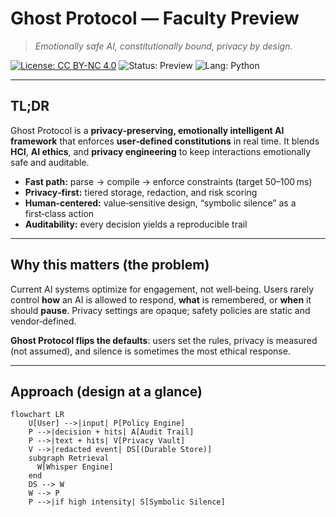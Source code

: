 # Ghost Protocol — Faculty Preview

> *Emotionally safe AI, constitutionally bound, privacy by design.*

[![License: CC BY-NC 4.0](https://img.shields.io/badge/License-CC%20BY--NC%204.0-lightgrey.svg)](https://creativecommons.org/licenses/by-nc/4.0/) ![Status: Preview](https://img.shields.io/badge/status-preview-blue) ![Lang: Python](https://img.shields.io/badge/python-3.11+-brightgreen)

---

## TL;DR
Ghost Protocol is a **privacy‑preserving, emotionally intelligent AI framework** that enforces **user‑defined constitutions** in real time. It blends **HCI**, **AI ethics**, and **privacy engineering** to keep interactions emotionally safe and auditable.

- **Fast path:** parse → compile → enforce constraints (target 50–100 ms)
- **Privacy‑first:** tiered storage, redaction, and risk scoring
- **Human‑centered:** value‑sensitive design, “symbolic silence” as a first‑class action
- **Auditability:** every decision yields a reproducible trail

---

## Why this matters (the problem)
Current AI systems optimize for engagement, not well‑being. Users rarely control **how** an AI is allowed to respond, **what** is remembered, or **when** it should **pause**. Privacy settings are opaque; safety policies are static and vendor‑defined.

**Ghost Protocol flips the defaults**: users set the rules, privacy is measured (not assumed), and silence is sometimes the most ethical response.

---

## Approach (design at a glance)

```mermaid
flowchart LR
    U[User] -->|input| P[Policy Engine]
    P -->|decision + hits| A[Audit Trail]
    P -->|text + hits| V[Privacy Vault]
    V -->|redacted event| DS[(Durable Store)]
    subgraph Retrieval
      W[Whisper Engine]
    end
    DS --> W
    W --> P
    P -->|if high intensity| S[Symbolic Silence]
